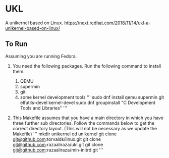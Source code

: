 # UKL

A unikernel based on Linux.
https://next.redhat.com/2018/11/14/ukl-a-unikernel-based-on-linux/

## To Run

Assuming you are running Fedora.

1. You need the following packages. Run the following command to install them.
	1. QEMU
	2. supermin
	3. git
	4. some kernel development tools
'''
    sudo dnf install qemu supermin git elfutils-devel kernel-devel
    sudo dnf groupinstall "C Development Tools and Libraries"
'''

2. This Makefile assumes that you have a main directory in which you have three further sub directories. Follow the commands below to get the correct directory layout. (This will not be necessary as we update the Makefile)
'''
    mkdir unikernel
    cd unikernel
    git clone git@github.com:torvalds/linux.git
    git clone git@github.com:razaaliraza/ukl.git
    git clone git@github.com:razaaliraza/min-initrd.git
'''
